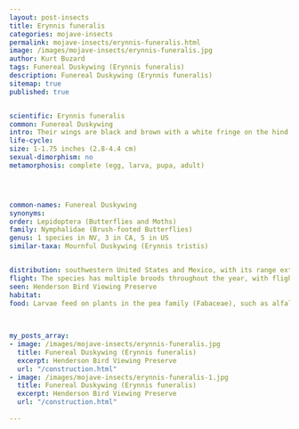 ```yaml
---
layout: post-insects
title: Erynnis funeralis
categories: mojave-insects
permalink: mojave-insects/erynnis-funeralis.html
image: /images/mojave-insects/erynnis-funeralis.jpg
author: Kurt Buzard
tags: Funereal Duskywing (Erynnis funeralis)
description: Funereal Duskywing (Erynnis funeralis)
sitemap: true
published: true


scientific: Erynnis funeralis
common: Funereal Duskywing
intro: Their wings are black and brown with a white fringe on the hind wings. Dark brown with small white spots near the forewing tip and a pale tan patch next to them. The hindwings have a sparse dotting.
life-cycle: 
size: 1-1.75 inches (2.8-4.4 cm)
sexual-dimorphism: no
metamorphosis: complete (egg, larva, pupa, adult)




common-names: Funereal Duskywing
synonyms: 
order: Lepidoptera (Butterflies and Moths)
family: Nymphalidae (Brush-footed Butterflies)
genus: 1 species in NV, 3 in CA, 5 in US
similar-taxa: Mournful Duskywing (Erynnis tristis)


distribution: southwestern United States and Mexico, with its range extending south to Argentina. The species is known to be nomadic and has been spotted in other parts of the U.S., including the eastern states.
flight: The species has multiple broods throughout the year, with flight times often spanning from Feburary to December.
seen: Henderson Bird Viewing Preserve
habitat: 
food: Larvae feed on plants in the pea family (Fabaceae), such as alfalfa (Medicago sativa) and deerweed (Lotus scoparius).
 
   

my_posts_array:
- image: /images/mojave-insects/erynnis-funeralis.jpg
  title: Funereal Duskywing (Erynnis funeralis)
  excerpt: Henderson Bird Viewing Preserve
  url: "/construction.html"
- image: /images/mojave-insects/erynnis-funeralis-1.jpg
  title: Funereal Duskywing (Erynnis funeralis)
  excerpt: Henderson Bird Viewing Preserve
  url: "/construction.html"
 
---
```

  
  
 <p></p>
  